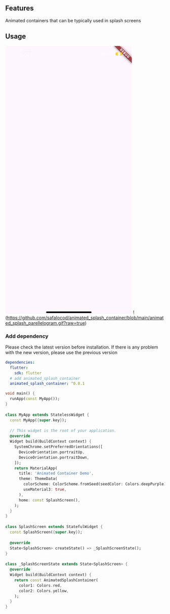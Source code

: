 <!--
This README describes the package. If you publish this package to pub.dev,
this README's contents appear on the landing page for your package.

For information about how to write a good package README, see the guide for
[writing package pages](https://dart.dev/guides/libraries/writing-package-pages).

For general information about developing packages, see the Dart guide for
[creating packages](https://dart.dev/guides/libraries/create-library-packages)
and the Flutter guide for
[developing packages and plugins](https://flutter.dev/developing-packages).
-->



## Features

 Animated containers that can be typically used in splash screens



## Usage

![usage](https://github.com/safaIocod/animated_splash_container/blob/main/animated_splash_circle.gif?raw=true)
!(https://github.com/safaIocod/animated_splash_container/blob/main/animated_splash_parellelogram.gif?raw=true)
### Add dependency

Please check the latest version before installation.
If there is any problem with the new version, please use the previous version

```yaml
dependencies:
  flutter:
    sdk: flutter
  # add animated_splash_container
  animated_splash_container: ^0.0.1
```
```dart
void main() {
  runApp(const MyApp());
}

class MyApp extends StatelessWidget {
  const MyApp({super.key});

  // This widget is the root of your application.
  @override
  Widget build(BuildContext context) {
    SystemChrome.setPreferredOrientations([
      DeviceOrientation.portraitUp,
      DeviceOrientation.portraitDown,
    ]);
    return MaterialApp(
      title: 'Animated Container Demo',
      theme: ThemeData(
        colorScheme: ColorScheme.fromSeed(seedColor: Colors.deepPurple),
        useMaterial3: true,
      ),
      home: const SplashScreen(),
    );
  }
}

class SplashScreen extends StatefulWidget {
  const SplashScreen({super.key});

  @override
  State<SplashScreen> createState() => _SplashScreenState();
}

class _SplashScreenState extends State<SplashScreen> {
  @override
  Widget build(BuildContext context) {
    return const AnimatedSplashContainer(
      color1: Colors.red,
      color2: Colors.yellow,
    );
  }
}
```


